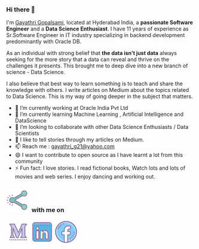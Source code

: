 ### Hi there 👋

I'm [Gayathri Gopalsami](http://my-django-portfolioapp.herokuapp.com/portfolio/GayathriG), located at Hyderabad India, a **passionate Software Engineer** and a **Data Science Enthusiast**. I have 11 years of experience as Sr.Software Engineer in IT industry specializing in backend development predominantly with Oracle DB.

As an individual with strong belief that **the data isn’t just data** always seeking for the more story that a data can reveal and thrive on the challenges it presents. This brought me to deep dive into a new branch of science - Data Science. 

I also believe that best way to learn something is to teach and share the knowledge with others. I write articles on Medium about the topics related to Data Science. This is my way of going deeper in the subject that matters.   
 

- 🔭 I’m currently working at Oracle India Pvt Ltd
- 🌱 I’m currently learning Machine Learning , Artificial Intelligence and DataScience
- 👯 I’m looking to collaborate with other Data Science Enthusiasts / Data Scientists
- 💬 I like to tell stories through my articles on Medium.
- :mailbox:  Reach me : gayathri_g21@yahoo.com
- 😄 I want to contribute to open source as I have learnt a lot from this community
- ⚡ Fun fact: I love stories. I read fictional books, Watch lots and lots of movies and web series. I enjoy dancing and working out.


### [![connect](https://github.com/gayathrig21/gayathrig21/blob/main/icons/icons8-connect-64.png)][0] with me on

[![medium](https://github.com/gayathrig21/gayathrig21/blob/main/icons/icons8-medium-new-64.png)][1][![linkedin](https://github.com/gayathrig21/gayathrig21/blob/main/icons/icons8-linkedin-64.png)][2][![facebook](https://github.com/gayathrig21/gayathrig21/blob/main/icons/icons8-facebook-64.png)][3]

[0]:www.google.com
[1]: https://medium.com/@gayathri_g21
[2]: https://www.linkedin.com/in/gayathri-g-40054964/
[3]: https://www.facebook.com/gayathri.gopalsami/

